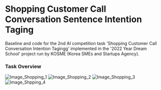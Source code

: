 # Shopping Customer Call Conversation Sentence Intention Taging
Baseline and code for the 2nd AI competition task 'Shopping Customer Call Conversation Intention Tagingg' implemented in the '2022 Year Dream School' project run by KOSME (Korea SMEs and Startups Agency).

### Task Overview
![Image_Shopping_1](https://user-images.githubusercontent.com/89120612/215269651-1646aba3-f729-4bc1-9019-2f4d771d969a.png)
![Image_Shopping_2](https://user-images.githubusercontent.com/89120612/215269654-6bc570f5-77e3-4a39-aa60-ef748fbe6fa3.png)
![Image_Shopping_3](https://user-images.githubusercontent.com/89120612/215269655-ea1f4ec9-5125-4182-a6ce-199f485c8b74.png)
![Image_Shpping_4](https://user-images.githubusercontent.com/89120612/215269656-fdd67760-f4c6-42f6-872b-c1f6258ae077.png)
